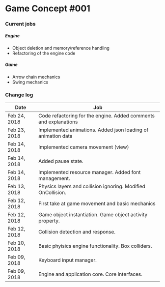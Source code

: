 # Game Concept #001
### Current jobs
##### Engine
* Object deletion and memory/reference handling
* Refactoring of the engine code
##### Game
* Arrow chain mechanics
* Swing mechanics
### Change log

| Date | Job |
| ------------ | ------------------------------------------------------------------ |
| Feb 24, 2018 | Code refactoring for the engine. Added comments and explanations	|
| Feb 23, 2018 | Implemented animations. Added json loading of animation data 		|
| Feb 14, 2018 | Implemented camera movement (view) 								|
| Feb 14, 2018 | Added pause state. 												|
| Feb 14, 2018 | Implemented resource manager. Added font management. 				|
| Feb 13, 2018 | Physics layers and collision ignoring. Modified OnCollision.		|
| Feb 12, 2018 | First take at game movement and basic mechanics 					|
| Feb 12, 2018 | Game object instantiation. Game object activity property. 			|
| Feb 12, 2018 | Collision detection and response. 									|
| Feb 10, 2018 | Basic phyisics engine functionality. Box colliders. 				|	 
| Feb 09, 2018 | Keyboard input manager. 											|
| Feb 09, 2018 | Engine and application core. Core interfaces. 						|